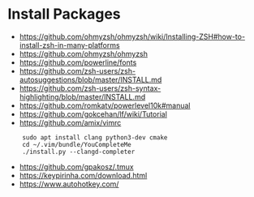 # Install Packages
- https://github.com/ohmyzsh/ohmyzsh/wiki/Installing-ZSH#how-to-install-zsh-in-many-platforms
- https://github.com/ohmyzsh/ohmyzsh
- https://github.com/powerline/fonts
- https://github.com/zsh-users/zsh-autosuggestions/blob/master/INSTALL.md
- https://github.com/zsh-users/zsh-syntax-highlighting/blob/master/INSTALL.md
- https://github.com/romkatv/powerlevel10k#manual
- https://github.com/gokcehan/lf/wiki/Tutorial
- https://github.com/amix/vimrc

```
    sudo apt install clang python3-dev cmake
    cd ~/.vim/bundle/YouCompleteMe
    ./install.py --clangd-completer
```
- https://github.com/gpakosz/.tmux
- https://keypirinha.com/download.html
- https://www.autohotkey.com/

